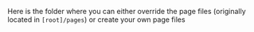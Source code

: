 Here is the folder where you can either override the page files (originally located in `[root]/pages`) or create your own page files